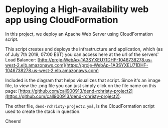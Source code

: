 # Deploying a High-availability web app using CloudFormation

In this project, we deploy an Apache Web Server using CloudFormation script.

This script creates and deploys the infrastructure and application, which (as of July 7th 2019, 07:00 EST) you can access here at the url of the servers' Load Balancer: [http://proje-WebAp-1A3SYXEU71DHF-1046738278.us-west-2.elb.amazonaws.com](https://proje-WebAp-1A3SYXEU71DHF-1046738278.us-west-2.elb.amazonaws.com)

Included is the diagram that helps visualizes that script.
Since it's an image file, to view the .png file you can just simply click on the file name on this page: [https://github.com/call900913/dend-rchristy-project2](https://github.com/call900913/dend-rchristy-project2).

The other file, `dend-rchristy-project2.yml`, is the CloudFormation script used to create the stack in question.

Cheers!
